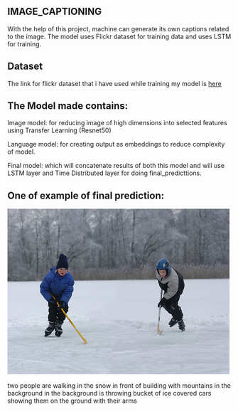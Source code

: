 ## IMAGE_CAPTIONING
With the help of this project, machine can generate its own captions related to the image. The model uses Flickr dataset for training data and uses LSTM for training.

## Dataset
The link for flickr dataset that i have used while training my model is [here](https://drive.google.com/file/d/15JBxy8bxT1l7ru63kOSq0_tVdZKF_PpR/view?usp=sharing)

## The Model made contains:
Image model: for reducing image of high dimensions into selected features using Transfer Learning (Resnet50)

Language model: for creating output as embeddings to reduce complexity of model.

Final model: which will concatenate results of both this model and will use LSTM layer and Time Distributed layer for doing final_predicttions.
## One of example of final prediction:
![](https://github.com/nipulagarwal-09/Image_Captioning/blob/main/86542183_5e312ae4d4.jpg)

two people are walking in the snow in front of building with mountains in the background in the background is throwing bucket of ice covered cars showing them on the ground with their arms

